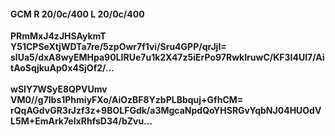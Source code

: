 #### GCM R 20/0c/400 L 20/0c/400
**PRmMxJ4zJHSAykmT**<br/>**Y51CPSeXtjWDTa7re/5zpOwr7f1vi/Sru4GPP/qrJjI=**<br/>**slUa5/dxA8wyEMHpa90LIRUe7u1k2X47z5iErPo97RwkIruwC/KF3I4UI7/AitAoSqjkuAp0x4SjOf2/...**<br/><br/>
**wSIY7WSyE8QPVUmv**<br/>**VM0//g7lbs1PhmiyFXo/AiOzBF8YzbPLBbquj+GfhCM=**<br/>**rQqAGdvGR3rJzf3z+9BOLFGdk/a3MgcaNpdQoYHSRGvYqbNJ04HUOdVL5M+EmArk7eIxRhfsD34/bZvu...**